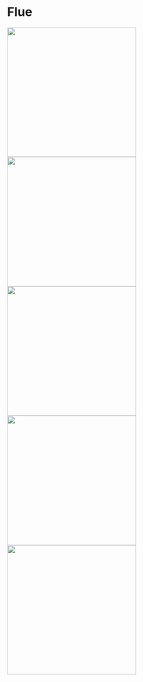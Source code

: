 # Flue

<img src="https://github.com/Simoncello98/Flue/assets/44984797/8e5beea3-4002-42ab-a649-e4699f6dd3d3"  width="300">
<img src="https://github.com/Simoncello98/Flue/assets/44984797/aba02e77-7b1e-4519-8d76-95844d5c302d"  width="300">
<img src="https://github.com/Simoncello98/Flue/assets/44984797/6ff0dd77-9d01-46bc-9c67-525bc70a803a"  width="300">
<img src="https://github.com/Simoncello98/Flue/assets/44984797/1028a53c-4553-488e-a781-9a58add371c5"  width="300">
<img src="https://github.com/Simoncello98/Flue/assets/44984797/4ccc110a-2385-479a-af75-e697e0b812d3"  width="300">



